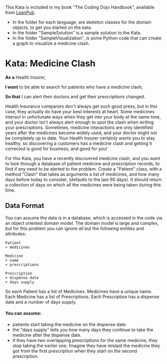 This Kata is included in my book "The Coding Dojo Handbook", available from [LeanPub](http://leanpub.com/codingdojohandbook). 

- In the folder for each language, are skeleton classes for the domain objects, to get you started on the kata.
- In the folder "SampleSolution" is a sample solution to the Kata. 
- In the folder "SampleVisualization", is some Python code that can create a graph to visualize a medicine clash.

# Kata: Medicine Clash

__As a__ Health Insurer,

__I want__ to be able to search for patients who have a medicine clash,

__So that__ I can alert their doctors and get their prescriptions changed.

Health Insurance companies don't always get such good press, but in this case, they actually do have your best interests at heart. Some medicines interact in unfortunate ways when they get into your body at the same time, and your doctor isn't always alert enough to spot the clash when writing your prescriptions. Sometimes, medicine interactions are only identified years after the medicines become widely used, and your doctor might not be completely up to date. Your Health Insurer certainly wants you to stay healthy, so discovering a customers has a medicine clash and getting it corrected is good for business, and good for you!

For this Kata, you have a recently discovered medicine clash, and you want to look through a database of patient medicine and prescription records, to find if any need to be alerted to the problem. Create a "Patient" class, with a method "Clash" that takes as arguments a list of medicines, and how many days before today to consider, (defaults to the last 90 days). It should return a collection of days on which all the medicines were being taken during this time.

## Data Format

You can assume the data is in a database, which is accessed in the code via an object oriented domain model. The domain model is large and complex, but for this problem you can ignore all but the following entities and attributes:

    Patient
    + medicines

    Medicine
    + name
    + prescriptions

    Prescription
    + dispense date
    + days supply


So each Patient has a list of Medicines. Medicines have a unique name. Each Medicine has a list of Prescriptions. Each Prescription has a dispense date and a number of days supply.

#### You can assume:

- patients start taking the medicine on the dispense date.
- the "days supply" tells you how many days they continue to take the medicine after the dispense date.
- if they have two overlapping prescriptions for the same medicine, they stop taking the earlier one. Imagine they have mislaid the medicine they got from the first prescription when they start on the second prescription.
